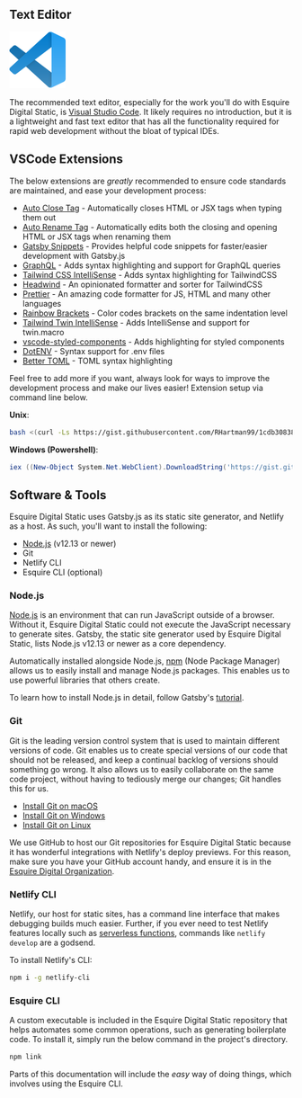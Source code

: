 ## Text Editor

<a href="https://code.visualstudio.com/" target="_blank" rel="noreferrer">
  <img src="../_media/vscode.png" class="icon" alt="VSCode icon"/>
</a>

The recommended text editor, especially for the work you'll do with Esquire Digital Static, is [Visual Studio Code](https://code.visualstudio.com). It likely requires no introduction, but it is a lightweight and fast text editor that has all the functionality required for rapid web development without the bloat of typical IDEs.

## VSCode Extensions

The below extensions are _greatly_ recommended to ensure code standards are maintained, and ease your development process:

- [Auto Close Tag](https://marketplace.visualstudio.com/items?itemName=formulahendry.auto-close-tag) - Automatically closes HTML or JSX tags when typing them out
- [Auto Rename Tag](https://marketplace.visualstudio.com/items?itemName=formulahendry.auto-rename-tag) - Automatically edits both the closing and opening HTML or JSX tags when renaming them
- [Gatsby Snippets](https://marketplace.visualstudio.com/items?itemName=nickytonline.vscode-gatsby-snippets) - Provides helpful code snippets for faster/easier development with Gatsby.js
- [GraphQL](https://marketplace.visualstudio.com/items?itemName=GraphQL.vscode-graphql) - Adds syntax highlighting and support for GraphQL queries
- [Tailwind CSS IntelliSense](https://marketplace.visualstudio.com/items?itemName=bradlc.vscode-tailwindcss) - Adds syntax highlighting for TailwindCSS
- [Headwind](https://marketplace.visualstudio.com/items?itemName=heybourn.headwind) - An opinionated formatter and sorter for TailwindCSS
- [Prettier](https://marketplace.visualstudio.com/items?itemName=esbenp.prettier-vscode) - An amazing code formatter for JS, HTML and many other languages
- [Rainbow Brackets](https://marketplace.visualstudio.com/items?itemName=2gua.rainbow-brackets) - Color codes brackets on the same indentation level
- [Tailwind Twin IntelliSense](https://marketplace.visualstudio.com/items?itemName=lightyen.tailwindcss-intellisense-twin) - Adds IntelliSense and support for twin.macro
- [vscode-styled-components](https://marketplace.visualstudio.com/items?itemName=jpoissonnier.vscode-styled-components) - Adds highlighting for styled components
- [DotENV](https://marketplace.visualstudio.com/items?itemName=mikestead.dotenv) - Syntax support for .env files
- [Better TOML](https://marketplace.visualstudio.com/items?itemName=bungcip.better-toml) - TOML syntax highlighting

Feel free to add more if you want, always look for ways to improve the development process and make our lives easier! Extension setup via command line below.

**Unix**:

```sh
bash <(curl -Ls https://gist.githubusercontent.com/RHartman99/1cdb30838cda19a2b00e36239f120fa0/raw/0577138e45d57b81e5e8f6869f616f73977c9e18/setup.sh)
```

**Windows (Powershell)**:

```powershell
iex ((New-Object System.Net.WebClient).DownloadString('https://gist.githubusercontent.com/RHartman99/1cdb30838cda19a2b00e36239f120fa0/raw/0577138e45d57b81e5e8f6869f616f73977c9e18/setup.sh'))
```

## Software & Tools

Esquire Digital Static uses Gatsby.js as its static site generator, and Netlify as a host. As such, you'll want to install the following:

- [Node.js](/development/setup?id=nodejs) (v12.13 or newer)
- Git
- Netlify CLI
- Esquire CLI (optional)

### Node.js

[Node.js](https://nodejs.dev/learn) is an environment that can run JavaScript outside of a browser. Without it, Esquire Digital Static could not execute the JavaScript necessary to generate sites. Gatsby, the static site generator used by Esquire Digital Static, lists Node.js v12.13 or newer as a core dependency.

Automatically installed alongside Node.js, [npm](https://docs.npmjs.com/about-npm) (Node Package Manager) allows us to easily install and manage Node.js packages. This enables us to use powerful libraries that others create.

To learn how to install Node.js in detail, follow Gatsby's [tutorial](https://www.gatsbyjs.com/docs/tutorial/part-0/#installation-guide).

### Git

Git is the leading version control system that is used to maintain different versions of code. Git enables us to create special versions of our code that should not be released, and keep a continual backlog of versions should something go wrong. It also allows us to easily collaborate on the same code project, without having to tediously merge our changes; Git handles this for us.

- [Install Git on macOS](https://www.atlassian.com/git/tutorials/install-git#macos)
- [Install Git on Windows](https://www.atlassian.com/git/tutorials/install-git#windows)
- [Install Git on Linux](https://www.atlassian.com/git/tutorials/install-git#linux)

We use GitHub to host our Git repositories for Esquire Digital Static because it has wonderful integrations with Netlify's deploy previews. For this reason, make sure you have your GitHub account handy, and ensure it is in the [Esquire Digital Organization](https://github.com/Esquire-Digital).

### Netlify CLI

Netlify, our host for static sites, has a command line interface that makes debugging builds much easier. Further, if you ever need to test Netlify features locally such as [serverless functions](https://www.netlify.com/products/functions/), commands like `netlify develop` are a godsend.

To install Netlify's CLI:

```sh
npm i -g netlify-cli
```

### Esquire CLI

A custom executable is included in the Esquire Digital Static repository that helps automates some common operations, such as generating boilerplate code. To install it, simply run the below command in the project's directory.

```sh
npm link
```

Parts of this documentation will include the _easy_ way of doing things, which involves using the Esquire CLI.
